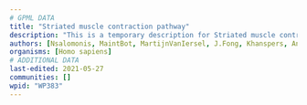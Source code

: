 ```yaml
---
# GPML DATA
title: "Striated muscle contraction pathway"
description: "This is a temporary description for Striated muscle contraction pathway"
authors: [Nsalomonis, MaintBot, MartijnVanIersel, J.Fong, Khanspers, Andra, MirellaKalafati, Marvin M2, Fehrhart, Eweitz, Mkutmon]
organisms: [Homo sapiens]
# ADDITIONAL DATA
last-edited: 2021-05-27
communities: []
wpid: "WP383"
---
```


